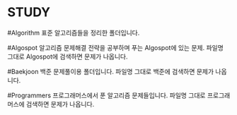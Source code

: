 # STUDY

#Algorithm
표준 알고리즘들을 정리한 폴더입니다.

#Algospot
알고리즘 문제해결 전략을 공부하며 푸는 Algospot에 있는 문제.
파일명 그대로 Algospot에 검색하면 문제가 나옵니다.

#Baekjoon 
백준 문제풀이용 폴더입니다.
파일명 그대로 백준에 검색하면 문제가 나옵니다.

#Programmers
프로그래머스에서 푼 알고리즘 문제들입니다.
파일명 그대로 프로그래머스에 검색하면 문제가 나옵니다.